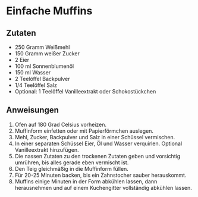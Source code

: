 # Einfache Muffins

## Zutaten
- 250 Gramm Weißmehl
- 150 Gramm weißer Zucker
- 2 Eier
- 100 ml Sonnenblumenöl
- 150 ml Wasser
- 2 Teelöffel Backpulver
- 1/4 Teelöffel Salz
- Optional: 1 Teelöffel Vanilleextrakt oder Schokostückchen

## Anweisungen
1. Ofen auf 180 Grad Celsius vorheizen.
2. Muffinform einfetten oder mit Papierförmchen auslegen.
3. Mehl, Zucker, Backpulver und Salz in einer Schüssel vermischen.
4. In einer separaten Schüssel Eier, Öl und Wasser verquirlen. Optional Vanilleextrakt hinzufügen.
5. Die nassen Zutaten zu den trockenen Zutaten geben und vorsichtig umrühren, bis alles gerade eben vermischt ist.
6. Den Teig gleichmäßig in die Muffinform füllen.
7. Für 20-25 Minuten backen, bis ein Zahnstocher sauber herauskommt.
8. Muffins einige Minuten in der Form abkühlen lassen, dann herausnehmen und auf einem Kuchengitter vollständig abkühlen lassen.
